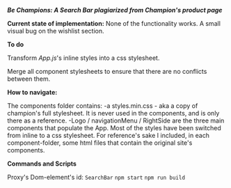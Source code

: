 ***Be Champions: A Search Bar plagiarized from Champion's product page***

**Current state of implementation:**
None of the functionality works.
A small visual bug on the wishlist section.

**To do**

Transform *App.js*'s inline styles into a css stylesheet.

Merge all component stylesheets to ensure that there are no conflicts between them.

**How to navigate:**

The components folder contains:
 -a styles.min.css - aka a copy of champion's full stylesheet. It is never used in the components, and is only there as a reference.
 -Logo / navigationMenu / RightSide are the three main components that populate the App. Most of the styles have been switched from inline to a css stylesheet. For reference's sake I included, in each component-folder, some html files that contain the original site's components.

**Commands and Scripts**

Proxy's Dom-element's id: `SearchBar`
`npm start`
`npm run build`